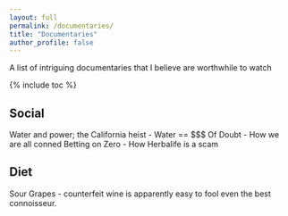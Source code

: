 ```yaml
---
layout: full
permalink: /documentaries/
title: "Documentaries"
author_profile: false
---
```


A list of intriguing documentaries that I believe are worthwhile to watch

{% include toc %}

## Social 

Water and power; the California heist  - Water == $$$
Of Doubt - How we are all conned
Betting on Zero - How Herbalife is a scam

## Diet

Sour Grapes - counterfeit wine is apparently easy to fool even the best connoisseur.  
